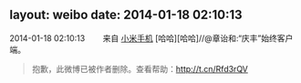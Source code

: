 layout: weibo
date: 2014-01-18 02:10:13
---
2014-01-18 02:10:13  &nbsp;&nbsp;&nbsp;&nbsp;&nbsp;&nbsp; 来自 <a href="http://app.weibo.com/t/feed/22zMnn" rel="nofollow">小米手机</a>
[哈哈][哈哈]//@章诒和:“庆丰”始终客户端。
>  抱歉，此微博已被作者删除。查看帮助：http://t.cn/Rfd3rQV
